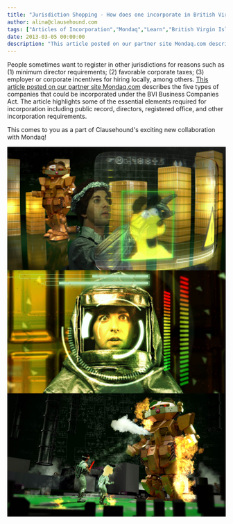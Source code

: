 ```yaml
---
title: "Jurisdiction Shopping - How does one incorporate in British Virgin Islands?"
author: alina@clausehound.com
tags: ["Articles of Incorporation","Mondaq","Learn","British Virgin Islands"]
date: 2013-03-05 00:00:00
description: "This article posted on our partner site Mondaq.com describes the five types of companies that could be incorporated under the BVI Business Companies Act. The article highlights some of the essential..."
---
```


People sometimes want to register in other jurisdictions for reasons such as (1) minimum director requirements; (2) favorable corporate taxes; (3) employer or corporate incentives for hiring locally, among others. [This article posted on our partner site Mondaq.com](http://www.mondaq.com/x/225110/offshore+company+formation/Guide+To+Establishing+A+British+Virgin+Islands+BVI+Company) describes the five types of companies that could be incorporated under the BVI Business Companies Act. The article highlights some of the essential elements required for incorporation including public record, directors, registered office, and other incorporation requirements.

This comes to you as a part of Clausehound's exciting new collaboration with Mondaq!

![Hi](garfield.jpg)
